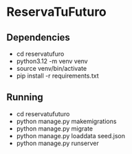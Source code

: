# ReservaTuFuturo

## Dependencies
- cd reservatufuro
- python3.12 -m venv venv
- source venv/bin/activate
- pip install -r requirements.txt

## Running
- cd reservatufuturo
- python manage.py makemigrations
- python manage.py migrate
- python manage.py loaddata seed.json
- python manage.py runserver
